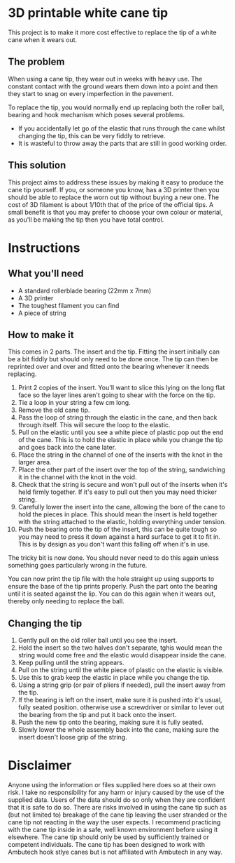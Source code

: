 # 3D printable white cane tip

This project is to make it more cost effective to replace the tip of a white cane when it wears out.


## The problem
When using a cane tip, they wear out in weeks with heavy use. The constant contact with the ground wears them down into a point and then they start to snag on every imperfection in the pavement.

To replace the tip, you would normally end up replacing both the roller ball, bearing and hook mechanism which poses several problems.
* If you accidentally let go of the elastic that runs through the cane whilst changing the tip, this can be very fiddly to retrieve.
* It is wasteful to throw away the parts that are still in good working order.

## This solution
This project aims to address these issues by making it easy to produce the cane tip yourself. If you, or someone you know, has a 3D printer then you should be able to replace the worn out tip without buying a new one. The cost of 3D filament is about 1/10th that of the price of the official tips. A small benefit is that you may prefer to choose your own colour or material, as you'll be making the tip then you have total control.

# Instructions
## What you'll need
* A standard rollerblade bearing (22mm x 7mm)
* A 3D printer
* The toughest filament you can find
* A piece of string

## How to make it
This comes in 2 parts. The insert and the tip. Fitting the insert initially can be a bit fiddly but should only need to be done once. The tip can then be reprinted over and over and fitted onto the bearing whenever it needs replacing.

1. Print 2 copies of the insert. You'll want to slice this lying on the long flat face so the layer lines aren't going to shear with the force on the tip.
1. Tie a loop in your string a few cm long.
1. Remove the old cane tip.
1. Pass the loop of string through the elastic in the cane, and then back through itself. This will secure the loop to the elastic.
1. Pull on the elastic until you see a white piece of plastic pop out the end of the cane. This is to hold the elastic in place while you change the tip and goes back into the cane later.
1. Place the string in the channel of one of the inserts with the knot in the larger area.
1. Place the other part of the insert over the top of the string, sandwiching it in the channel with the knot in the void.
1. Check that the string is secure and won't pull out of the inserts when it's held firmly together. If it's easy to pull out then you may need thicker string.
1. Carefully lower the insert into the cane, allowing the bore of the cane to hold the pieces in place. This should mean the insert is held together with the string attached to the elastic, holding everything under tension.
1. Push the bearing onto the tip of the insert, this can be quite tough so you may need to press it down against a hard surface to get it to fit in. This is by design as you don't want this falling off when it's in use.


The tricky bit is now done. You should never need to do this again unless something goes particularly wrong in the future.

You can now print the tip file with the hole straight up using supports to ensure the base of the tip prints properly. Push the part onto the bearing until it is seated against the lip. You can do this again when it wears out, thereby only needing to replace the ball.

## Changing the tip

1. Gently pull on the old roller ball until you see the insert.
1. Hold the insert so the two halves don't separate, tghis would mean the string would come free and the elastic would disappear inside the cane.
1. Keep pulling until the string appears.
1. Pull on the string until the white piece of plastic on the elastic is visible.
1. Use this to grab keep the elastic in place while you change the tip.
1. Using a string grip (or pair of pliers if needed), pull the insert away from the tip.
1. If the bearing is left on the insert, make sure it is pushed into it's usual, fully seated position. otherwise use a screwdriver or similar to lever out the bearing from the tip and put it back onto the insert.
1. Push the new tip onto the bearing, making sure it is fully seated.
1. Slowly lower the whole assembly back into the cane, making sure the insert doesn't loose grip of the string.


# Disclaimer

Anyone using the information or files supplied here does so at their own risk. I take no responsibility for any harm or injury caused by the use of the supplied data. Users of the data should do so only when they are confident that it is safe to do so. There are risks involved in using the cane tip such as (but not limited to) breakage of the cane tip leaving the user stranded or the cane tip not reacting in the way the user expects. I recommend practicing with the cane tip inside in a safe, well known environment before using it elsewhere. The cane tip should only be used by sufficiently trained or competent individuals. The cane tip has been designed to work with Ambutech hook stlye canes but is not affiliated with Ambutech in any way.
